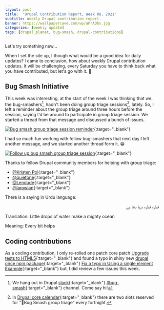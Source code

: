 ```yaml
---
layout: post
title:  "Drupal Contribution Report, Week 08, 2021"
subtitle: Weekly Drupal contribution report.
banner: https://wallpapercave.com/wp/aPrA3hx.jpg
categories: [weekly update]
tags: [drupal_planet, bug-smash, drupal-contributions]
---
```


Let's try something new...

When I set the site up, I though what would be a good idea for daily updates? I came to conclusion, how about weekly
Drupal contribution updates. It will be challenging, every Saturday you have to think back what you have contributed,
but let's go with it. 🙂

## Bug Smash Initiative

This week was interesting, at the start of the week I was thinking that we, the bug-smashers[^1], hadn't been doing
group triage sessions[^2], lately. So, I left a reminder about the group triage around three hours before the session,
saying I'd be around to participate in group triage session. We started a thread from that message and discussed a
bunch of issues.

[![Bug smash group triage session reminder](https://www.dropbox.com/s/3ge9qpkxzlcbqqh/Screenshot%20from%202021-03-06%2022-34-29.png?raw=1)][bug-smash-group-triage-sessions-reminder-thread]{:target="_blank"}

I had so much fun working with fellow bug-smashers that next day I left another message, and we started another thread
form it. 😁

[![Follow up bug smash group triage session](https://www.dropbox.com/s/xnvbpx0os8gb3u5/Screenshot%20from%202021-03-06%2022-59-12.png?raw=1)][follow-up-bug-smash-group-triage-session]{:target="_blank"}

Thanks to fellow Drupal community members for helping with group triage:

* [@Kristen Pol][kristen-pol]{:target="_blank"}
* [@quietone][quietone]{:target="_blank"}
* [@Lendude][Lendude]{:target="_blank"}
* [@larowlan][larowlan]{:target="_blank"}

There is a saying in Urdu language: 
<div dir="rtl">
قطرہ قطرہ دریا بنتا ہے
</div>

Translation: Little drops of water make a mighty ocean

Meaning: Every bit helps

## Coding contributions

As a coding contribution, I only re-rolled one patch core patch [Upgrade tests to HTML5][2441373-71]{:target="_blank"}
and found a typo in shiny new [drupal once npm package][drupal-once]{:target="_blank"}
[Fix a typo in Using a single element Example][3199794]{:target="_blank"} but, I did review a few issues this week.

[drupal-slack]: https://www.drupal.org/slack
[bug-smash]: https://drupal.slack.com/archives/C014QES6HSQ
[drupal-core-calendar]: https://calendar.google.com/calendar/embed?src=drupalcorecalendar%40association.drupal.org&ctz=Australia%2FSydney
[bug-smash-group-triage-sessions-reminder-thread]: https://drupal.slack.com/archives/C014QES6HSQ/p1614043805006600
[follow-up-bug-smash-group-triage-session]: https://drupal.slack.com/archives/C014QES6HSQ/p1614134164024800
[kristen-pol]: https://www.drupal.org/u/kristen-pol
[quietone]: https://www.drupal.org/u/quietone
[Lendude]: https://www.drupal.org/u/lendude
[larowlan]: https://www.drupal.org/u/larowlan
[2441373-71]: https://www.drupal.org/project/drupal/issues/2441373#comment-14010708
[drupal-once]: https://www.drupal.org/project/once
[3199794]: https://www.drupal.org/project/once/issues/3199794

[^1]: We hang out in Drupal [slack][drupal-slack]{:target="_blank"} [#bug-smash][bug-smash]{:target="_blank"} channel. Come say hi!

[^2]: In [Drupal core calendar][drupal-core-calendar]{:target="_blank"} there are two slots reserved for "🐞Bug Smash group triage" every fortnight.
